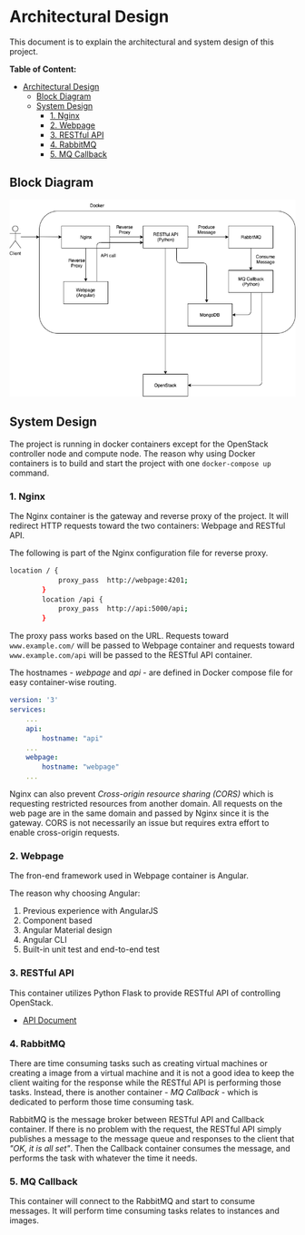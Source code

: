 # Architectural Design

This document is to explain the architectural and system design of this project.

**Table of Content:**

- [Architectural Design](#architectural-design)
  - [Block Diagram](#block-diagram)
  - [System Design](#system-design)
    - [1. Nginx](#1-nginx)
    - [2. Webpage](#2-webpage)
    - [3. RESTful API](#3-restful-api)
    - [4. RabbitMQ](#4-rabbitmq)
    - [5. MQ Callback](#5-mq-callback)
  
## Block Diagram

![Block Diagram](images/block_diagram.png?raw=true)

## System Design

The project is running in docker containers except for the OpenStack controller node and compute node. The reason why using Docker containers is to build and start the project with one `docker-compose up` command.

### 1. Nginx

The Nginx container is the gateway and reverse proxy of the project. It will redirect HTTP requests toward the two containers: Webpage and RESTful API.

The following is part of the Nginx configuration file for reverse proxy.

```bash
location / {
            proxy_pass  http://webpage:4201;
        }
        location /api {
            proxy_pass  http://api:5000/api;
        }
```

The proxy pass works based on the URL. Requests toward `www.example.com/` will be passed to Webpage container and requests toward `www.example.com/api` will be passed to the RESTful API container.

The hostnames - *webpage* and *api* - are defined in Docker compose file for easy container-wise routing.

```yaml
version: '3'
services:
    ...
    api:
        hostname: "api"
    ...
    webpage:
        hostname: "webpage"
    ...
```

Nginx can also prevent *Cross-origin resource sharing (CORS)* which is requesting restricted resources from another domain. All requests on the web page are in the same domain and passed by Nginx since it is the gateway. CORS is not necessarily an issue but requires extra effort to enable cross-origin requests.

### 2. Webpage

The fron-end framework used in Webpage container is Angular.

The reason why choosing Angular:

1. Previous experience with AngularJS
2. Component based
3. Angular Material design
4. Angular CLI
5. Built-in unit test and end-to-end test

### 3. RESTful API

This container utilizes Python Flask to provide RESTful API of controlling OpenStack.

- [API Document](api.md)

### 4. RabbitMQ

There are time consuming tasks such as creating virtual machines or creating a image from a virtual machine and it is not a good idea to keep the client waiting for the response while the RESTful API is performing those tasks. Instead, there is another container - *MQ Callback* - which is dedicated to perform those time consuming task.

RabbitMQ is the message broker between RESTful API and Callback container. If there is no problem with the request, the RESTful API simply publishes a message to the message queue and responses to the client that *"OK, it is all set"*. Then the Callback container consumes the message, and performs the task with whatever the time it needs.

### 5. MQ Callback

This container will connect to the RabbitMQ and start to consume messages. It will perform time consuming tasks relates to instances and images.